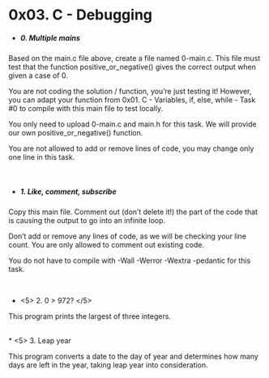 # 0x03. C - Debugging

* <h5> 0. Multiple mains</5>

<p> Based on the main.c file above, create a file named 0-main.c. This file must test that the function positive_or_negative() gives the correct output when given a case of 0.



You are not coding the solution / function, you’re just testing it! However, you can adapt your function from 0x01. C - Variables, if, else, while - Task #0 to compile with this main file to test locally.



You only need to upload 0-main.c and main.h for this task. We will provide our own positive_or_negative() function.

You are not allowed to add or remove lines of code, you may change only one line in this task. </p>
<br>
* <h5> 1. Like, comment, subscribe </5>

<p> Copy this main file. Comment out (don’t delete it!) the part of the code that is causing the output to go into an infinite loop.



Don’t add or remove any lines of code, as we will be checking your line count. You are only allowed to comment out existing code.

You do not have to compile with -Wall -Werror -Wextra -pedantic for this task. </p>
<br>
* <5> 2. 0 > 972? </5>

<p> This program prints the largest of three integers. </p>
<br>
* <5> 3. Leap year </5>

<p> This program converts a date to the day of year and determines how many days are left in the year, taking leap year into consideration.  </p>
